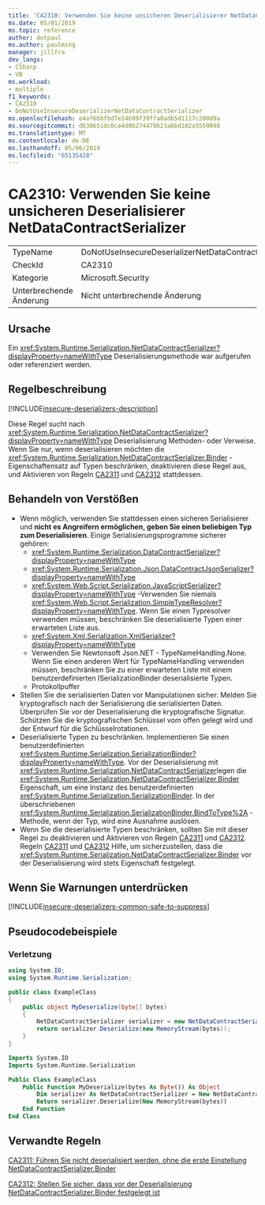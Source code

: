 ```yaml
---
title: 'CA2310: Verwenden Sie keine unsicheren Deserialisierer NetDataContractSerializer'
ms.date: 05/01/2019
ms.topic: reference
author: dotpaul
ms.author: paulming
manager: jillfra
dev_langs:
- CSharp
- VB
ms.workload:
- multiple
f1_keywords:
- CA2310
- DoNotUseInsecureDeserializerNetDataContractSerializer
ms.openlocfilehash: e4af6bbfbd7e14b99f39ffa0adb5d1117c200d9a
ms.sourcegitcommit: db30651dc0ce4d0b274479b23a6bd102a5559098
ms.translationtype: MT
ms.contentlocale: de-DE
ms.lasthandoff: 05/06/2019
ms.locfileid: "65135428"
---
```

# <a name="ca2310-do-not-use-insecure-deserializer-netdatacontractserializer"></a>CA2310: Verwenden Sie keine unsicheren Deserialisierer NetDataContractSerializer

|||
|-|-|
|TypeName|DoNotUseInsecureDeserializerNetDataContractSerializer|
|CheckId|CA2310|
|Kategorie|Microsoft.Security|
|Unterbrechende Änderung|Nicht unterbrechende Änderung|

## <a name="cause"></a>Ursache

Ein <xref:System.Runtime.Serialization.NetDataContractSerializer?displayProperty=nameWithType> Deserialisierungsmethode war aufgerufen oder referenziert werden.

## <a name="rule-description"></a>Regelbeschreibung

[!INCLUDE[insecure-deserializers-description](includes/insecure-deserializers-description-md.md)]

Diese Regel sucht nach <xref:System.Runtime.Serialization.NetDataContractSerializer?displayProperty=nameWithType> Deserialisierung Methoden- oder Verweise. Wenn Sie nur, wenn deserialisieren möchten die <xref:System.Runtime.Serialization.NetDataContractSerializer.Binder> -Eigenschaftensatz auf Typen beschränken, deaktivieren diese Regel aus, und Aktivieren von Regeln [CA2311](ca2311-do-not-deserialize-without-first-setting-netdatacontractserializer-binder.md) und [CA2312](ca2312-ensure-netdatacontractserializer-binder-is-set-before-deserializing.md) stattdessen.

## <a name="how-to-fix-violations"></a>Behandeln von Verstößen

- Wenn möglich, verwenden Sie stattdessen einen sicheren Serialisierer und **nicht es Angreifern ermöglichen, geben Sie einen beliebigen Typ zum Deserialisieren**. Einige Serialisierungsprogramme sicherer gehören:
  - <xref:System.Runtime.Serialization.DataContractSerializer?displayProperty=nameWithType>
  - <xref:System.Runtime.Serialization.Json.DataContractJsonSerializer?displayProperty=nameWithType>
  - <xref:System.Web.Script.Serialization.JavaScriptSerializer?displayProperty=nameWithType> -Verwenden Sie niemals <xref:System.Web.Script.Serialization.SimpleTypeResolver?displayProperty=nameWithType>. Wenn Sie einen Typresolver verwenden müssen, beschränken Sie deserialisierte Typen einer erwarteten Liste aus.
  - <xref:System.Xml.Serialization.XmlSerializer?displayProperty=nameWithType>
  - Verwenden Sie Newtonsoft Json.NET - TypeNameHandling.None. Wenn Sie einen anderen Wert für TypeNameHandling verwenden müssen, beschränken Sie zu einer erwarteten Liste mit einem benutzerdefinierten ISerializationBinder deserialisierte Typen.
  - Protokollpuffer
- Stellen Sie die serialisierten Daten vor Manipulationen sicher. Melden Sie kryptografisch nach der Serialisierung die serialisierten Daten. Überprüfen Sie vor der Deserialisierung die kryptografische Signatur. Schützen Sie die kryptografischen Schlüssel vom offen gelegt wird und der Entwurf für die Schlüsselrotationen.
- Deserialisierte Typen zu beschränken. Implementieren Sie einen benutzerdefinierten <xref:System.Runtime.Serialization.SerializationBinder?displayProperty=nameWithType>. Vor der Deserialisierung mit <xref:System.Runtime.Serialization.NetDataContractSerializer>legen die <xref:System.Runtime.Serialization.NetDataContractSerializer.Binder> Eigenschaft, um eine Instanz des benutzerdefinierten <xref:System.Runtime.Serialization.SerializationBinder>. In der überschriebenen <xref:System.Runtime.Serialization.SerializationBinder.BindToType%2A> -Methode, wenn der Typ, wird eine Ausnahme auslösen.
- Wenn Sie die deserialisierte Typen beschränken, sollten Sie mit dieser Regel zu deaktivieren und Aktivieren von Regeln [CA2311](ca2311-do-not-deserialize-without-first-setting-netdatacontractserializer-binder.md) und [CA2312](ca2312-ensure-netdatacontractserializer-binder-is-set-before-deserializing.md). Regeln [CA2311](ca2311-do-not-deserialize-without-first-setting-netdatacontractserializer-binder.md) und [CA2312](ca2312-ensure-netdatacontractserializer-binder-is-set-before-deserializing.md) Hilfe, um sicherzustellen, dass die <xref:System.Runtime.Serialization.NetDataContractSerializer.Binder> vor der Deserialisierung wird stets Eigenschaft festgelegt.

## <a name="when-to-suppress-warnings"></a>Wenn Sie Warnungen unterdrücken

[!INCLUDE[insecure-deserializers-common-safe-to-suppress](includes/insecure-deserializers-common-safe-to-suppress-md.md)]

## <a name="pseudo-code-examples"></a>Pseudocodebeispiele

### <a name="violation"></a>Verletzung

```csharp
using System.IO;
using System.Runtime.Serialization;

public class ExampleClass
{
    public object MyDeserialize(byte[] bytes)
    {
        NetDataContractSerializer serializer = new NetDataContractSerializer();
        return serializer.Deserialize(new MemoryStream(bytes));
    }
}
```

```vb
Imports System.IO
Imports System.Runtime.Serialization

Public Class ExampleClass
    Public Function MyDeserialize(bytes As Byte()) As Object
        Dim serializer As NetDataContractSerializer = New NetDataContractSerializer()
        Return serializer.Deserialize(New MemoryStream(bytes))
    End Function
End Class
```

## <a name="related-rules"></a>Verwandte Regeln

[CA2311: Führen Sie nicht deserialisiert werden, ohne die erste Einstellung NetDataContractSerializer.Binder](ca2311-do-not-deserialize-without-first-setting-netdatacontractserializer-binder.md)

[CA2312: Stellen Sie sicher, dass vor der Deserialisierung NetDataContractSerializer.Binder festgelegt ist](ca2312-ensure-netdatacontractserializer-binder-is-set-before-deserializing.md)

